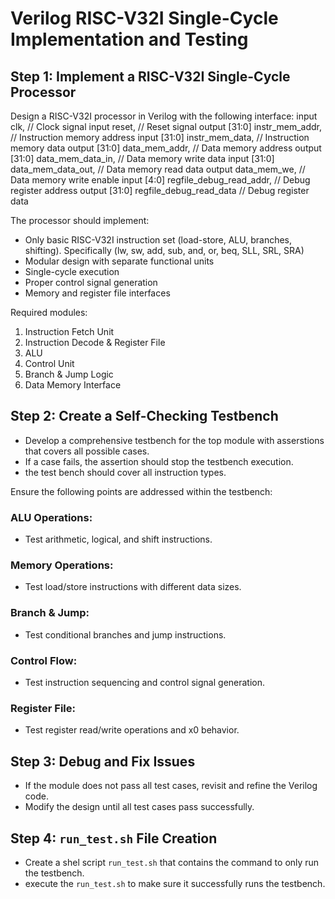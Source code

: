 # Verilog RISC-V32I Single-Cycle Implementation and Testing

## Step 1: Implement a RISC-V32I Single-Cycle Processor
Design a RISC-V32I processor in Verilog with the following interface:
    input clk,                      // Clock signal
    input reset,                    // Reset signal
    output [31:0] instr_mem_addr,   // Instruction memory address
    input [31:0] instr_mem_data,    // Instruction memory data
    output [31:0] data_mem_addr,    // Data memory address
    output [31:0] data_mem_data_in, // Data memory write data
    input [31:0] data_mem_data_out, // Data memory read data
    output data_mem_we,             // Data memory write enable
    input [4:0] regfile_debug_read_addr,  // Debug register address
    output [31:0] regfile_debug_read_data // Debug register data

The processor should implement:
- Only basic RISC-V32I instruction set (load-store, ALU, branches, shifting). Specifically (lw, sw, add, sub, and, or, beq, SLL, SRL, SRA)
- Modular design with separate functional units
- Single-cycle execution
- Proper control signal generation
- Memory and register file interfaces

Required modules:
1. Instruction Fetch Unit
2. Instruction Decode & Register File
3. ALU
4. Control Unit
5. Branch & Jump Logic
6. Data Memory Interface


## Step 2: Create a Self-Checking Testbench
- Develop a comprehensive testbench for the top module with asserstions that covers all possible cases.  
- If a case fails, the assertion should stop the testbench execution. 
- the test bench should cover all instruction types.

Ensure the following points are addressed within the testbench:

### ALU Operations:
   - Test arithmetic, logical, and shift instructions.

### Memory Operations:
   - Test load/store instructions with different data sizes.

### Branch & Jump:
   - Test conditional branches and jump instructions.

### Control Flow:
   - Test instruction sequencing and control signal generation.

### Register File:
   - Test register read/write operations and x0 behavior.

## Step 3: Debug and Fix Issues
- If the module does not pass all test cases, revisit and refine the Verilog code.
- Modify the design until all test cases pass successfully.

## Step 4: `run_test.sh` File Creation
- Create a shel script `run_test.sh` that contains the command to only run the testbench.
- execute the `run_test.sh` to make sure it successfully runs the testbench.